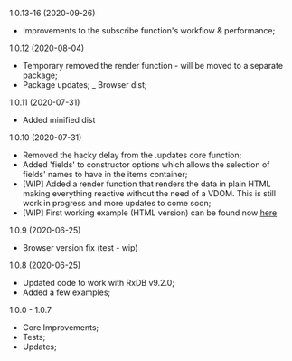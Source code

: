 <a name="1.0.16"></a>
1.0.13-16 (2020-09-26)

- Improvements to the subscribe function's workflow & performance;

<a name="1.0.12"></a>
1.0.12 (2020-08-04)

- Temporary removed the render function - will be moved to a separate package;
- Package updates;
_ Browser dist;

<a name="1.0.11"></a>
1.0.11 (2020-07-31)

- Added minified dist

<a name="1.0.10"></a>
1.0.10 (2020-07-31)

- Removed the hacky delay from the .updates core function;
- Added 'fields' to constructor options which allows the selection of fields' names to have in the items container;
- [WIP] Added a render function that renders the data in plain HTML making everything reactive without the need of a VDOM. This is still work in progress and more updates to come soon;
- [WIP] First working example (HTML version) can be found now [here](https://github.com/doriandrn/rxcollection-subscriber-examples/dist/es6.html)

<a name="1.0.9"></a>
1.0.9 (2020-06-25)

- Browser version fix (test - wip)

<a name="1.0.8"></a>
1.0.8 (2020-06-25)

- Updated code to work with RxDB v9.2.0;
- Added a few examples;

<a name="1.0.0"></a>
1.0.0 - 1.0.7

- Core Improvements;
- Tests;
- Updates;
